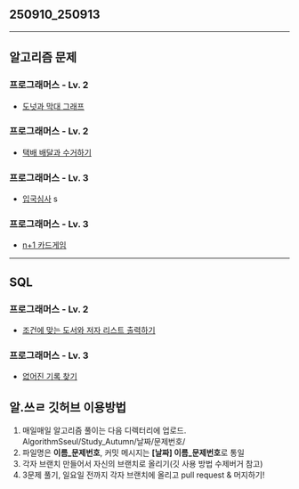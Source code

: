 ## 250910_250913
---

## 알고리즘 문제

### 프로그래머스 - Lv. 2
- [도넛과 막대 그래프](https://school.programmers.co.kr/learn/courses/30/lessons/258711)

### 프로그래머스 - Lv. 2
- [택배 배달과 수거하기](https://school.programmers.co.kr/learn/courses/30/lessons/150369)

### 프로그래머스 - Lv. 3
- [입국심사](https://school.programmers.co.kr/learn/courses/30/lessons/43238)
s
### 프로그래머스 - Lv. 3
- [n+1 카드게임](https://school.programmers.co.kr/learn/courses/30/lessons/258707)

---
## SQL

### 프로그래머스 - Lv. 2
- [조건에 맞는 도서와 저자 리스트 출력하기](https://school.programmers.co.kr/learn/courses/30/lessons/144854)

### 프로그래머스 - Lv. 3
- [없어진 기록 찾기](https://school.programmers.co.kr/learn/courses/30/lessons/59042)


## 알.쓰ㄹ 깃허브 이용방법
1. 매일매일 알고리즘 풀이는 다음 디렉터리에 업로드. AlgorithmSseul/Study_Autumn/날짜/문제번호/
2. 파일명은 **이름_문제번호**, 커밋 메시지는 **[날짜] 이름_문제번호**로 통일
3. 각자 브랜치 만들어서 자신의 브랜치로 올리기(깃 사용 방법 수제버거 참고)
4. 3문제 풀기, 일요일 전까지 각자 브랜치에 올리고 pull request & 머지하기!

